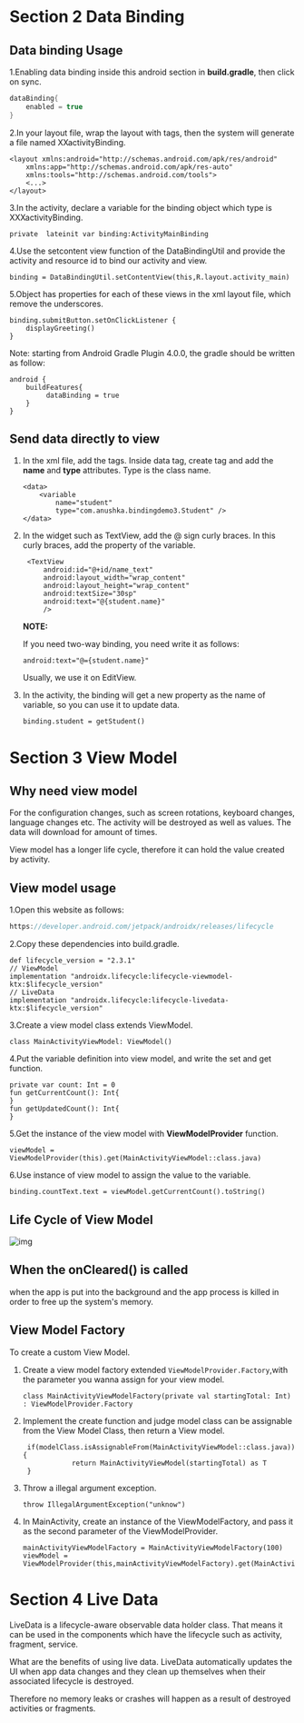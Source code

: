# Section 2 Data Binding

## Data binding Usage

1.Enabling data binding inside this android section in **build.gradle**, then click on sync.

```kotlin
dataBinding{
    enabled = true
}
```

2.In your layout file, wrap the layout with <layout> tags, then the system will generate a file named XXactivityBinding.

```
<layout xmlns:android="http://schemas.android.com/apk/res/android"
    xmlns:app="http://schemas.android.com/apk/res-auto"
    xmlns:tools="http://schemas.android.com/tools">
    <...>
</layout>
```

3.In the activity, declare a variable for the binding object which type is XXXactivityBinding.

```
private  lateinit var binding:ActivityMainBinding
```

4.Use the setcontent view function of the DataBindingUtil and provide the activity and resource id to bind our activity and view.

```
binding = DataBindingUtil.setContentView(this,R.layout.activity_main)
```

5.Object has properties for each of these views in the xml layout file, which remove the underscores.

```
binding.submitButton.setOnClickListener {
	displayGreeting()
}
```

Note: starting from Android Gradle Plugin 4.0.0, the gradle should be written as follow:

```
android {
    buildFeatures{
         dataBinding = true
    }
}
```

## Send data directly to view

1. In the xml file, add the <data> tags. Inside data tag, create <variable>tag and add the **name** and **type**  attributes. Type is the class name.

   ```
   <data>
       <variable
           name="student"
           type="com.anushka.bindingdemo3.Student" />
   </data>
   ```

2. In the widget such as TextView, add the @ sign curly braces. In this curly braces, add the property of the variable.

   ```
    <TextView
        android:id="@+id/name_text"
        android:layout_width="wrap_content"
        android:layout_height="wrap_content"
        android:textSize="30sp"
        android:text="@{student.name}"
        />
   ```

   **NOTE:**

   If you need two-way binding,  you need write it as follows:

   ```
   android:text="@={student.name}"
   ```

   Usually, we use it on EditView.

3. In the activity, the binding will get a new property as the name of variable, so you can use it to update data.

   ```
   binding.student = getStudent()
   ```

# Section 3 View Model

## Why need view model

For the configuration changes, such as screen rotations, keyboard changes, language changes etc. The activity will be destroyed as well as values. The data will download for amount of times. 

View model has a longer life cycle, therefore it can hold the value created by activity.

## View model usage

1.Open this website as follows:

```kotlin
https://developer.android.com/jetpack/androidx/releases/lifecycle
```

2.Copy these dependencies into build.gradle.

```
def lifecycle_version = "2.3.1"
// ViewModel
implementation "androidx.lifecycle:lifecycle-viewmodel-ktx:$lifecycle_version"
// LiveData
implementation "androidx.lifecycle:lifecycle-livedata-ktx:$lifecycle_version"
```

3.Create a view model class extends ViewModel.

```
class MainActivityViewModel: ViewModel()
```

4.Put the variable definition into view model,  and write the set and get function.

```
private var count: Int = 0
fun getCurrentCount(): Int{
}
fun getUpdatedCount(): Int{
}
```

5.Get the instance of the view model with **ViewModelProvider** function.

```
viewModel = ViewModelProvider(this).get(MainActivityViewModel::class.java)
```

6.Use instance of view model to assign the value to the variable.

```
binding.countText.text = viewModel.getCurrentCount().toString()
```

## Life Cycle of  View Model

![img](https://img-blog.csdnimg.cn/20190827122227357.png)

## When the onCleared() is called

when the app is put into the background and the app process is killed in order to free up the system's memory.

## View Model Factory

To create a custom View Model.

1. Create a view model factory extended `ViewModelProvider.Factory`,with the parameter you wanna assign for your view model.

   ```
   class MainActivityViewModelFactory(private val startingTotal: Int) : ViewModelProvider.Factory
   ```

2. Implement the create function and judge model class can be assignable from the View Model Class, then return a View model.

   ```
    if(modelClass.isAssignableFrom(MainActivityViewModel::class.java)){
               return MainActivityViewModel(startingTotal) as T
    }
   ```

3. Throw a illegal argument exception.

   ```
   throw IllegalArgumentException("unknow")
   ```

4. In MainActivity, create an instance of the ViewModelFactory, and pass it as the second parameter of the ViewModelProvider.

   ```
   mainActivityViewModelFactory = MainActivityViewModelFactory(100)
   viewModel = ViewModelProvider(this,mainActivityViewModelFactory).get(MainActivityViewModel::class.java)
   ```

# Section 4 Live Data

LiveData is a lifecycle-aware observable data holder class.  That means it can be used in the components which have the lifecycle such as activity, fragment, service.

What are the benefits of using live data. LiveData automatically updates the UI when app data changes and they clean up themselves when their associated lifecycle is destroyed.

Therefore no memory leaks or crashes will happen as a result of destroyed activities or fragments.